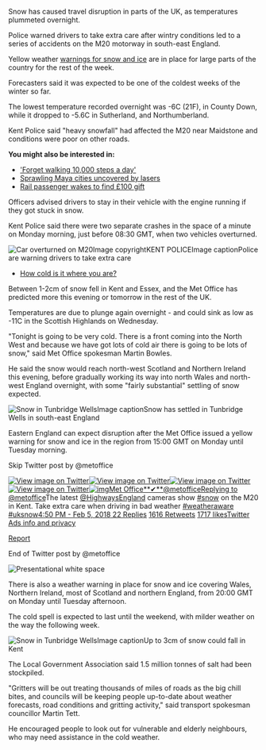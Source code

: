 Snow has caused travel disruption in parts of the UK, as temperatures plummeted overnight.

Police warned drivers to take extra care after wintry conditions led to a series of accidents on the M20 motorway in south-east England.

Yellow weather [warnings for snow and ice](https://www.bbc.co.uk/weather/warnings?ns_mchannel=social&ns_campaign=bbc_weather&ns_source=twitter&ns_linkname=news_central#weather-warnings) are in place for large parts of the country for the rest of the week.

Forecasters said it was expected to be one of the coldest weeks of the winter so far.

The lowest temperature recorded overnight was -6C (21F), in County Down, while it dropped to -5.6C in Sutherland, and Northumberland.

Kent Police said "heavy snowfall" had affected the M20 near Maidstone and conditions were poor on other roads.

**You might also be interested in:**

- ['Forget walking 10,000 steps a day'](http://www.bbc.com/news/health-42864061)
- [Sprawling Maya cities uncovered by lasers](http://www.bbc.com/news/world-latin-america-42916261)
- [Rail passenger wakes to find £100 gift](http://www.bbc.com/news/uk-england-leeds-42862106)

Officers advised drivers to stay in their vehicle with the engine running if they got stuck in snow.

Kent Police said there were two separate crashes in the space of a minute on Monday morning, just before 08:30 GMT, when two vehicles overturned.

![Car overturned on M20](https://ichef-1.bbci.co.uk/news/624/cpsprodpb/95EA/production/_99887383_snow.jpg)Image copyrightKENT POLICEImage captionPolice are warning drivers to take extra care

- [How cold is it where you are?](http://www.bbc.co.uk/news/uk-23252638)

Between 1-2cm of snow fell in Kent and Essex, and the Met Office has predicted more this evening or tomorrow in the rest of the UK.

Temperatures are due to plunge again overnight - and could sink as low as -11C in the Scottish Highlands on Wednesday.

"Tonight is going to be very cold. There is a front coming into the North West and because we have got lots of cold air there is going to be lots of snow," said Met Office spokesman Martin Bowles.

He said the snow would reach north-west Scotland and Northern Ireland this evening, before gradually working its way into north Wales and north-west England overnight, with some "fairly substantial" settling of snow expected.

![Snow in Tunbridge Wells](https://ichef-1.bbci.co.uk/news/624/cpsprodpb/11DE4/production/_99888137_tunbridgewells1.jpg)Image captionSnow has settled in Tunbridge Wells in south-east England

Eastern England can expect disruption after the Met Office issued a yellow warning for snow and ice in the region from 15:00 GMT on Monday until Tuesday morning.

Skip Twitter post by @metoffice

[![View image on Twitter](https://pbs.twimg.com/media/DVQmD2_XcAA0kg0?format=jpg&name=360x360)](https://twitter.com/metoffice/status/960435376044347392/photo/1)[![View image on Twitter](https://pbs.twimg.com/media/DVQmFl0XUAA2zyq?format=jpg&name=360x360)](https://twitter.com/metoffice/status/960435376044347392/photo/1)[![View image on Twitter](https://pbs.twimg.com/media/DVQmGezXcAAbvK6?format=jpg&name=360x360)](https://twitter.com/metoffice/status/960435376044347392/photo/1)[![View image on Twitter](https://pbs.twimg.com/media/DVQmHJGW4AAeIII?format=jpg&name=360x360)](https://twitter.com/metoffice/status/960435376044347392/photo/1)[![img](https://pbs.twimg.com/profile_images/859392079180554240/KWGvaqeH_normal.jpg)Met Office**✔**@metoffice](https://twitter.com/metoffice)[Replying to @metoffice](https://twitter.com/_/status/960407046414913537)The latest [@HighwaysEngland](https://twitter.com/HighwaysEngland) cameras show [#snow](https://twitter.com/hashtag/snow?src=hash) on the M20 in Kent. Take extra care when driving in bad weather [#weatheraware](https://twitter.com/hashtag/weatheraware?src=hash) [#uksnow](https://twitter.com/hashtag/uksnow?src=hash)[4:50 PM - Feb 5, 2018](https://twitter.com/metoffice/status/960435376044347392)[ 22 Replies](https://twitter.com/intent/tweet?in_reply_to=960435376044347392) [ 1616 Retweets](https://twitter.com/intent/retweet?tweet_id=960435376044347392) [ 1717 likes](https://twitter.com/intent/like?tweet_id=960435376044347392)[Twitter Ads info and privacy](https://support.twitter.com/articles/20175256)

[Report](http://www.bbc.co.uk/news/contact-us/editorial)

End of Twitter post by @metoffice

![Presentational white space](https://ichef-1.bbci.co.uk/news/624/cpsprodpb/604B/production/_97415642_007_in_numbers_624.png)

There is also a weather warning in place for snow and ice covering Wales, Northern Ireland, most of Scotland and northern England, from 20:00 GMT on Monday until Tuesday afternoon.

The cold spell is expected to last until the weekend, with milder weather on the way the following week.

![Snow in Tunbridge Wells](https://ichef-1.bbci.co.uk/news/624/cpsprodpb/16C04/production/_99888139_tunbridgewells2.jpg_large.jpg)Image captionUp to 3cm of snow could fall in Kent

The Local Government Association said 1.5 million tonnes of salt had been stockpiled.

"Gritters will be out treating thousands of miles of roads as the big chill bites, and councils will be keeping people up-to-date about weather forecasts, road conditions and gritting activity," said transport spokesman councillor Martin Tett.

He encouraged people to look out for vulnerable and elderly neighbours, who may need assistance in the cold weather.